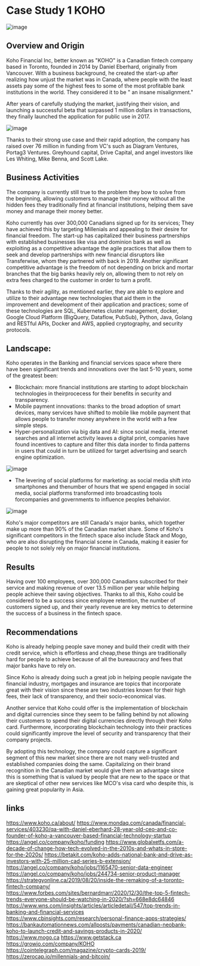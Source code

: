 # Case Study 1 KOHO

![image](koho_main.jpeg)


## Overview and Origin

Koho Financial Inc, better known as "KOHO" is a Canadian fintech company based in Toronto, founded in 2014 by Daniel Eberhard, originally from Vancouver. With a business background, he created the start-up after realizing how unjust the market was in Canada, where people with the least assets pay some of the highest fees to some of the most profitable bank institutions in the world. They considered it to be " an insane misalignment."

After years of carefully studying the market, justifying their vision, and launching a successful beta that surpassed 1 million dollars in transactions, they finally launched the application for public use in 2017.

![image](koho_stats.jpeg)

Thanks to their strong use case and their rapid adoption, the company has raised over 76 million in funding from VC's such as Diagram Ventures, Portag3 Ventures. Greyhound capital, Drive Capital, and angel investors like Les Whiting, Mike Benna, and Scott Lake.


## Business Activities

The company is currently still true to the problem they bow to solve from the beginning, allowing customers to manage their money without all the hidden fees they traditionally find at financial institutions, helping them save money and manage their money better.

Koho currently has over 300,000 Canadians signed up for its services; They have achieved this by targeting Millenials and appealing to their desire for financial freedom. The start-up has capitalized their business partnerships with established businesses like visa and dominion bank as well as exploiting as a competitive advantage the agile practices that allow them to seek and develop partnerships with new financial disruptors like Transferwise, whom they partnered with back in 2019. 
Another significant competitive advantage is the freedom of not depending on brick and mortar branches that the big banks heavily rely on, allowing them to not rely on extra fees charged to the customer in order to turn a profit. 

Thanks to their agility, as mentioned earlier, they are able to explore and utilize to their advantage new technologies that aid them in the improvement and development of their application and practices; some of these technologies are SQL, Kubernetes cluster management, docker,
Google Cloud Platform (BigQuery, Dataflow, PubSub), Python, Java, Golang and RESTful APIs, Docker and AWS, applied cryptography, and security protocols.

## Landscape:

Koho operates in the Banking and financial services space where there have been significant trends and innovations over the last 5-10 years, some  of the greatest been:

- Blockchain: more financial institutions are starting to adopt blockchain technologies in theirprocecess for their  benefits in security and transparency.
- Mobile payment innovations: thanks to the broad adoption of smart devices, many services have shifted to mobile like mobile payment that allows people to transfer money anywhere in the world with a few simple steps.
- Hyper-personalization via big data and AI: since social media, internet searches and all internet activity leaves a digital print, companies have found incentives to capture and filter this data inorder to finda patterns in users that could in turn be utilized for target advertising and search engine optimization.

![image](koho_3.png) 

- The levering of social platforms for marketing: as social media shift into smartphones and thenumber of hours that we spend engaged in social media, social platforms transformed into broadcasting tools forcompanies and governments to influence peoples behaivior.

![image](koho_4.png) 

 Koho's major competitors are still Canada's major banks, which together make up more than 90% of the Canadian market share. Some of Koho's significant competitors in the fintech space also include Stack and Mogo, who are also disrupting the financial scene in Canada, making it easier for people to not solely rely on major financial institutions. 

 ## Results

Having over 100 employees, over 300,000 Canadians subscribed for their service and making revenue of over 13.5 million per year while helping people achieve their saving objectives. 
Thanks to all this, Koho could be considered to be a success since employee retention, the number of customers signed up, and their yearly revenue are key metrics to determine the success of a business in the fintech space.

## Recommendations

 Koho is already helping people save money and build their credit with their credit service, which is effortless and cheap,these things are traditionally hard for people to achieve because of all the bureaucracy and fees that major banks have to rely on. 

Since Koho is already doing such a great job in helping people navigate the financial industry, mortgages and insurance are topics that incorporate great with their vision since these are two industries known for their high fees, their lack of transparency, and their socio-economical vias. 

Another service that Koho could offer is the implementation of blockchain and digital currencies since they seem to be falling behind by not allowing their customers to spend their digital currencies directly through their Koho card. Furthermore, incorporating blockchain technology into their practices could significantly improve the level of security and transparency that their company projects.

By adopting this technology, the company could capture a significant segment of this new market since there are not many well-trusted and established companies doing the same. 
Capitalizing on their brand recognition in the Canadian market would give them an advantage since this is something that is valued by people that are new to the space or that are skeptical of other new services like MCO's visa card who despite this, is gaining great popularity in Asia.



## links

https://www.koho.ca/about/
https://www.mondaq.com/canada/financial-services/403230/qa-with-daniel-eberhard-28-year-old-ceo-and-co-founder-of-koho-a-vancouver-based-financial-technology-startup
https://angel.co/company/koho/funding
https://www.globalxetfs.com/a-decade-of-change-how-tech-evolved-in-the-2010s-and-whats-in-store-for-the-2020s/
https://betakit.com/koho-adds-national-bank-and-drive-as-investors-with-25-million-cad-series-b-extension/
https://angel.co/company/koho/jobs/1165470-senior-data-engineer
https://angel.co/company/koho/jobs/244734-senior-product-manager
https://strategyonline.ca/2019/08/20/inside-the-remaking-of-a-toronto-fintech-company/
https://www.forbes.com/sites/bernardmarr/2020/12/30/the-top-5-fintech-trends-everyone-should-be-watching-in-2020/?sh=668e8dc64846
https://www.wns.com/insights/articles/articledetail/547/top-trends-in-banking-and-financial-services
https://www.cbinsights.com/research/personal-finance-apps-strategies/
https://bankautomationnews.com/allposts/payments/canadian-neobank-koho-to-launch-credit-and-savings-products-in-2020/
https://www.mogo.ca
https://www.getstack.ca
https://growjo.com/company/KOHO
https://cointelegraph.com/magazine/crypto-cards-2019/
https://zerocap.io/millennials-and-bitcoin/